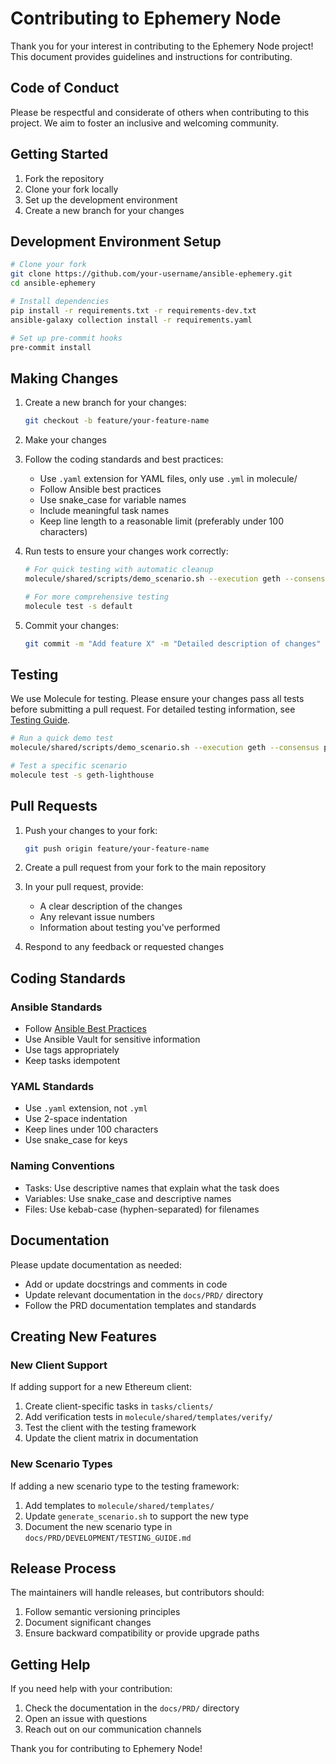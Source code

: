 # Contributing to Ephemery Node

Thank you for your interest in contributing to the Ephemery Node project! This document provides guidelines and instructions for contributing.

## Code of Conduct

Please be respectful and considerate of others when contributing to this project. We aim to foster an inclusive and welcoming community.

## Getting Started

1. Fork the repository
2. Clone your fork locally
3. Set up the development environment
4. Create a new branch for your changes

## Development Environment Setup

```bash
# Clone your fork
git clone https://github.com/your-username/ansible-ephemery.git
cd ansible-ephemery

# Install dependencies
pip install -r requirements.txt -r requirements-dev.txt
ansible-galaxy collection install -r requirements.yaml

# Set up pre-commit hooks
pre-commit install
```

## Making Changes

1. Create a new branch for your changes:

   ```bash
   git checkout -b feature/your-feature-name
   ```

2. Make your changes

3. Follow the coding standards and best practices:
   - Use `.yaml` extension for YAML files, only use `.yml` in molecule/
   - Follow Ansible best practices
   - Use snake_case for variable names
   - Include meaningful task names
   - Keep line length to a reasonable limit (preferably under 100 characters)

4. Run tests to ensure your changes work correctly:

   ```bash
   # For quick testing with automatic cleanup
   molecule/shared/scripts/demo_scenario.sh --execution geth --consensus prysm

   # For more comprehensive testing
   molecule test -s default
   ```

5. Commit your changes:

   ```bash
   git commit -m "Add feature X" -m "Detailed description of changes"
   ```

## Testing

We use Molecule for testing. Please ensure your changes pass all tests before submitting a pull request. For detailed testing information, see [Testing Guide](./TESTING_GUIDE.md).

```bash
# Run a quick demo test
molecule/shared/scripts/demo_scenario.sh --execution geth --consensus prysm

# Test a specific scenario
molecule test -s geth-lighthouse
```

## Pull Requests

1. Push your changes to your fork:

   ```bash
   git push origin feature/your-feature-name
   ```

2. Create a pull request from your fork to the main repository

3. In your pull request, provide:
   - A clear description of the changes
   - Any relevant issue numbers
   - Information about testing you've performed

4. Respond to any feedback or requested changes

## Coding Standards

### Ansible Standards

- Follow [Ansible Best Practices](https://docs.ansible.com/ansible/latest/user_guide/playbooks_best_practices.html)
- Use Ansible Vault for sensitive information
- Use tags appropriately
- Keep tasks idempotent

### YAML Standards

- Use `.yaml` extension, not `.yml`
- Use 2-space indentation
- Keep lines under 100 characters
- Use snake_case for keys

### Naming Conventions

- Tasks: Use descriptive names that explain what the task does
- Variables: Use snake_case and descriptive names
- Files: Use kebab-case (hyphen-separated) for filenames

## Documentation

Please update documentation as needed:

- Add or update docstrings and comments in code
- Update relevant documentation in the `docs/PRD/` directory
- Follow the PRD documentation templates and standards

## Creating New Features

### New Client Support

If adding support for a new Ethereum client:

1. Create client-specific tasks in `tasks/clients/`
2. Add verification tests in `molecule/shared/templates/verify/`
3. Test the client with the testing framework
4. Update the client matrix in documentation

### New Scenario Types

If adding a new scenario type to the testing framework:

1. Add templates to `molecule/shared/templates/`
2. Update `generate_scenario.sh` to support the new type
3. Document the new scenario type in `docs/PRD/DEVELOPMENT/TESTING_GUIDE.md`

## Release Process

The maintainers will handle releases, but contributors should:

1. Follow semantic versioning principles
2. Document significant changes
3. Ensure backward compatibility or provide upgrade paths

## Getting Help

If you need help with your contribution:

1. Check the documentation in the `docs/PRD/` directory
2. Open an issue with questions
3. Reach out on our communication channels

Thank you for contributing to Ephemery Node!
